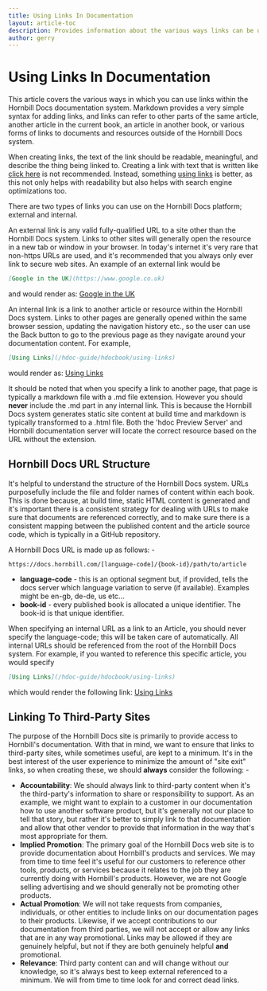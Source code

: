 ```yaml
---
title: Using Links In Documentation
layout: article-toc
description: Provides information about the various ways links can be used in documentation
author: gerry
---
```

# Using Links In Documentation

This article covers the various ways in which you can use links within the Hornbill Docs documentation system. Markdown provides
a very simple syntax for adding links, and links can refer to other parts of the same article, another article in the current book, an article in another book, or various forms of links to documents and resources outside of the Hornbill Docs system.

When creating links, the text of the link should be readable, meaningful, and describe the thing being linked to. Creating a link with text that is written like [click here](#) is not recommended. Instead, something [using links](#) is better, as this not only helps with readability but also helps with search engine optimizations too.

There are two types of links you can use on the Hornbill Docs platform; external and internal. 

An external link is any valid fully-qualified URL to a site other than the Hornbill Docs system. Links to other sites will generally open the resource in a new tab or window in your browser. In today's internet it's very rare that non-https URLs are used, and it's recommended that you always only ever link to secure web sites. An example of an external link would be

```md
[Google in the UK](https://www.google.co.uk)
```

and would render as: [Google in the UK](https://www.google.co.uk)


An internal link is a link to another article or resource within the Hornbill Docs system. Links to other pages are generally opened within the same browser session, updating the navigation history etc., so the user can use the Back button to go to the previous page as they navigate around your documentation content. For example,

```md
[Using Links](/hdoc-guide/hdocbook/using-links)
```

would render as: [Using Links](/hdoc-guide/hdocbook/using-links)

It should be noted that when you specify a link to another page, that page is typically a markdown file with a .md file extension. However you should **never** include the .md part in any internal link. This is because the Hornbill Docs system generates static site content at build time and markdown is typically transformed to a .html file. Both the 'hdoc Preview Server' and Hornbill documentation server will locate the correct resource based on the URL without the extension. 

## Hornbill Docs URL Structure

It's helpful to understand the structure of the Hornbill Docs system. URLs purposefully include the file and folder names of content within each book. This is done because, at build time, static HTML content is generated and it's important there is a consistent strategy for dealing with URLs to make sure that documents are referenced correctly, and to make sure there is a consistent mapping between the published content and the article source code, which is typically in a GitHub repository. 

A Hornbill Docs URL is made up as follows: -

`https://docs.hornbill.com/[language-code]/{book-id}/path/to/article`

- **language-code** - this is an optional segment but, if provided, tells the docs server which language variation to serve (if available). Examples might be en-gb, de-de, us etc...
- **book-id** - every published book is allocated a unique identifier. The book-id is that unique identifier. 

When specifying an internal URL as a link to an Article, you should never specify the language-code; this will be taken care of automatically. All internal URLs should be referenced from the root of the Hornbill Docs system. For example, if you wanted to reference this specific article, you would specify

```md
[Using Links](/hdoc-guide/hdocbook/using-links)
```

which would render the following link: [Using Links](/hdoc-guide/hdocbook/using-links)


## Linking To Third-Party Sites

The purpose of the Hornbill Docs site is primarily to provide access to Hornbill's documentation. With that in mind, we want to ensure that links to third-party sites, while sometimes useful, are kept to a minimum. It's in the best interest of the user experience to minimize the amount of "site exit" links, so when creating these, we should **always** consider the following: -

- **Accountability**: We should always link to third-party content when it's the third-party's information to share or responsibility to support. As an example, we might want to explain to a customer in our documentation how to use another software product, but it's generally not our place to tell that story, but rather it's better to simply link to that documentation and allow that other vendor to provide that information in the way that's most appropriate for them. 
- **Implied Promotion**: The primary goal of the Hornbill Docs web site is to provide documentation about Hornbill's products and services. We may from time to time feel it's useful for our customers to reference other tools, products, or services because it relates to the job they are currently doing with Hornbill's products.  However, we are not Google selling advertising and we should generally not be promoting other products. 
- **Actual Promotion**: We will not take requests from companies, individuals, or other entities to include links on our documentation pages to their products.  Likewise, if we accept contributions to our documentation from third parties, we will not accept or allow any links that are in any way promotional. Links may be allowed if they are genuinely helpful, but not if they are both genuinely helpful **and** promotional.
- **Relevance**: Third party content can and will change without our knowledge, so it's always best to keep external referenced to a minimum. We will from time to time look for and correct dead links. 
